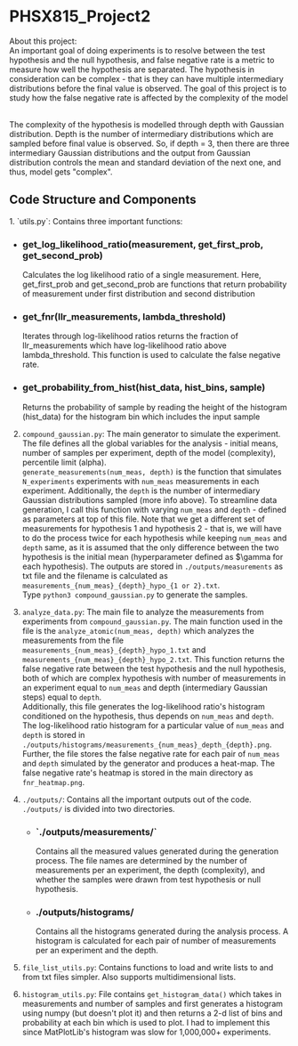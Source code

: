 # PHSX815_Project2

About this project:<br/>
An important goal of doing experiments is to resolve between the test hypothesis and the null 
hypothesis, and false negative rate is a metric to measure how well the hypothesis are separated. 
The hypothesis in consideration can be complex - that is they can have multiple intermediary
distributions before the final value is observed. The goal of this project is to study how the 
false negative rate is affected by the complexity of the model

<br/>
The complexity of the hypothesis is modelled through depth with Gaussian distribution. 
Depth is the number of intermediary distributions which are sampled before final value is 
observed. So, if depth = 3, then there are three intermediary Gaussian distributions and the output from
Gaussian distribution controls the mean and standard deviation of the next one, and thus, model gets
"complex". 

<h2>Code Structure and Components</h2>
1. `utils.py`: Contains three important functions:
<ul>
    <li>
        <h3>get_log_likelihood_ratio(measurement, get_first_prob, get_second_prob)</h3>
        <p>Calculates the log likelihood ratio of a single measurement. Here, get_first_prob and get_second_prob 
        are functions that return probability of measurement under first distribution
        and second distribution
        </p>
    </li>
    <li>
        <h3>
        get_fnr(llr_measurements, lambda_threshold)
        </h3>    
        <p>Iterates through log-likelihood ratios returns the fraction of 
        llr_measurements which have log-likelihood ratio above lambda_threshold.
        This function is used to calculate the false negative rate.
        </p>
    </li>
    <li>
        <h3>get_probability_from_hist(hist_data, hist_bins, sample)</h3>
        <p>Returns the probability of sample by reading the height
           of the histogram (hist_data) for the histogram bin which
           includes the input sample
        </p>
    </li>
</ul>

2. `compound_gaussian.py`: The main generator to simulate the experiment. The file defines 
    all the global variables for the analysis - initial means, number of samples per experiment,
    depth of the model (complexity), percentile limit (alpha). 
 <br/>`generate_measurements(num_meas, depth)`
    is the function that simulates `N_experiments` experiments with `num_meas` measurements in each experiment. 
    Additionally, the `depth` is the number of intermediary Gaussian distributions sampled (more info above).
    To streamline data generation, I call this function with varying `num_meas` and `depth` - defined as parameters
   at top of this file. Note that we get
   a different set of measurements for hypothesis 1 and hypothesis 2 - that is, we will have to do the process twice
   for each hypothesis while keeping `num_meas` and `depth` same, as it is assumed that the only difference between
    the two hypothesis is the initial mean (hyperparameter defined as $\gamma for each hypothesis). The outputs are 
    stored in `./outputs/measurements` as txt file and the filename is calculated as `measurements_{num_meas}_{depth}_hypo_{1 or 2}.txt`.
    <br/> Type `python3 compound_gaussian.py` to generate the samples.
3. `analyze_data.py`: The main file to analyze the measurements from experiments from `compound_gaussian.py`. The main 
    function used in the file is the `analyze_atomic(num_meas, depth)` which analyzes the measurements from the file `measurements_{num_meas}_{depth}_hypo_1.txt` and `measurements_{num_meas}_{depth}_hypo_2.txt`.
    This function returns the false negative rate between the test hypothesis and the null hypothesis, both of which are complex
    hypothesis with number of measurements in an experiment equal to `num_meas` and depth (intermediary Gaussian steps) equal to `depth`. <br/>Additionally, this file generates the log-likelihood ratio's histogram conditioned on the hypothesis, thus depends on `num_meas` and `depth`. The log-likelihood ratio
    histogram for a particular value of `num_meas` and `depth` is stored in `./outputs/histograms/measurements_{num_meas}_depth_{depth}.png`.
    <br/>Further, the file stores the false negative rate for each pair of `num_meas` and `depth` simulated by the generator
    and produces a heat-map. The false negative rate's heatmap is stored in the main directory as `fnr_heatmap.png`. 
4. `./outputs/`: Contains all the important outputs out of the code. `./outputs/` is divided into two
    directories. 
    <ul>
       <li>
        <h3>`./outputs/measurements/`</h3>
        <p>Contains all the measured values generated during the generation process. The file names are 
        determined by the number of measurements per an experiment, the depth (complexity), and whether
        the samples were drawn from test hypothesis or null hypothesis.
        </p>
        </li>
        <li>
        <h3>./outputs/histograms/</h3> 
        <p>Contains all the histograms generated during the analysis process. A histogram is calculated
           for each pair of number of measurements per an experiment and the depth. 
        </p>
        </li>        

    </ul>
5. `file_list_utils.py`: Contains functions to load and write lists to and from txt files simpler. Also supports multidimensional lists.
6. `histogram_utils.py`: File contains `get_histogram_data()` which takes in measurements and number of samples and first generates a histogram using numpy (but doesn't plot it) and then returns a 2-d list of bins and probability at each bin which is used to plot. I had to implement this since MatPlotLib's histogram was slow for 1,000,000+ experiments.